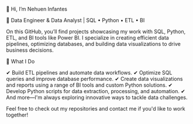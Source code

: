 👋 Hi, I’m Nehuen Infantes

🚀 Data Engineer & Data Analyst | SQL • Python • ETL • BI

On this GitHub, you’ll find projects showcasing my work with SQL, Python, ETL, and BI tools like Power BI. I specialize in creating efficient data pipelines, optimizing databases, and building data visualizations to drive business decisions.

🙌 What I Do

✔ Build ETL pipelines and automate data workflows.
✔ Optimize SQL queries and improve database performance.
✔ Create data visualizations and reports using a range of BI tools and custom Python solutions.
✔ Develop Python scripts for data extraction, processing, and automation.
✔ And more—I'm always exploring innovative ways to tackle data challenges.

Feel free to check out my repositories and contact me if you'd like to work together!